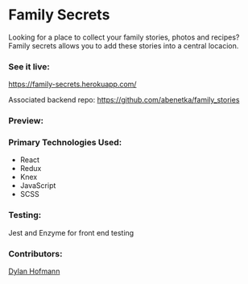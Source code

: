 # Family Secrets
Looking for a place to collect your family stories, photos and recipes? Family secrets allows you to add these stories into a central locacion.  

### See it live:
https://family-secrets.herokuapp.com/

Associated backend repo: https://github.com/abenetka/family_stories
### Preview:  

### Primary Technologies Used:
* React 
* Redux
* Knex
* JavaScript
* SCSS  

### Testing:
Jest and Enzyme for front end testing 

### Contributors:  
[Dylan Hofmann](https://github.com/dylhof)  
